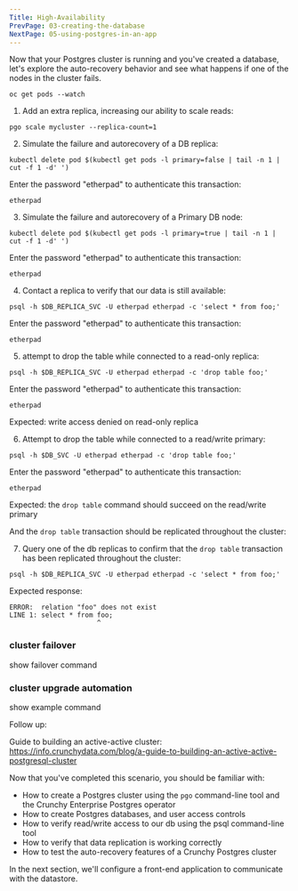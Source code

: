 ```yaml
---
Title: High-Availability
PrevPage: 03-creating-the-database
NextPage: 05-using-postgres-in-an-app
---
```

Now that your Postgres cluster is running and you've created a database, let's explore the auto-recovery behavior and see what happens if one of the nodes in the cluster fails.

```execute-2
oc get pods --watch
```

1. Add an extra replica, increasing our ability to scale reads:

```execute-1
pgo scale mycluster --replica-count=1
```

2. Simulate the failure and autorecovery of a DB replica:

```execute-1
kubectl delete pod $(kubectl get pods -l primary=false | tail -n 1 | cut -f 1 -d' ')
```

Enter the password "etherpad" to authenticate this transaction:
```execute-1
etherpad
```

3. Simulate the failure and autorecovery of a Primary DB node:

```execute-1
kubectl delete pod $(kubectl get pods -l primary=true | tail -n 1 | cut -f 1 -d' ')
```

Enter the password "etherpad" to authenticate this transaction:
```execute-1
etherpad
```

4. Contact a replica to verify that our data is still available:

```execute-1
psql -h $DB_REPLICA_SVC -U etherpad etherpad -c 'select * from foo;'
```

Enter the password "etherpad" to authenticate this transaction:
```execute-1
etherpad
```

5. attempt to drop the table while connected to a read-only replica:

```execute-1
psql -h $DB_REPLICA_SVC -U etherpad etherpad -c 'drop table foo;'
```

Enter the password "etherpad" to authenticate this transaction:
```execute-1
etherpad
```

Expected: write access denied on read-only replica

6. Attempt to drop the table while connected to a read/write primary:

```execute-1
psql -h $DB_SVC -U etherpad etherpad -c 'drop table foo;'
```

Enter the password "etherpad" to authenticate this transaction:
```execute-1
etherpad
```

Expected: the `drop table` command should succeed on the read/write primary

And the `drop table` transaction should be replicated throughout the cluster:

7. Query one of the db replicas to confirm that the `drop table` transaction has been replicated throughout the cluster:

```execute-1
psql -h $DB_REPLICA_SVC -U etherpad etherpad -c 'select * from foo;'
```

Expected response:

```
ERROR:  relation "foo" does not exist
LINE 1: select * from foo;
                      ^
```

### cluster failover

show failover command

### cluster upgrade automation

show example command


Follow up: 

Guide to building an active-active cluster:
https://info.crunchydata.com/blog/a-guide-to-building-an-active-active-postgresql-cluster

Now that you've completed this scenario, you should be familiar with:
* How to create a Postgres cluster using the `pgo` command-line tool and the Crunchy Enterprise Postgres operator
* How to create Postgres databases, and user access controls
* How to verify read/write access to our db using the psql command-line tool
* How to verify that data replication is working correctly
* How to test the auto-recovery features of a Crunchy Postgres cluster

In the next section, we'll configure a front-end application to communicate with the datastore.

